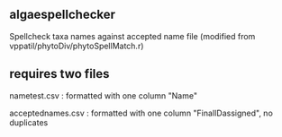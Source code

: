## algaespellchecker
Spellcheck taxa names against accepted name file
(modified from vppatil/phytoDiv/phytoSpellMatch.r)





## requires two files 
nametest.csv : formatted with one column "Name" 

acceptednames.csv : formatted with one column "FinalIDassigned", no duplicates 
